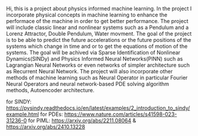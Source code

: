 Hi, this is a project about physics informed machine learning.
In the project I incorporate physical concepts in machine learning to enhance the performace of the machine in order to get better performance.
The project will include classic linear and nonlinear systems such as a Pendulum and a Lorenz Attractor, Double Pendulum, Water movment.
The goal of the project is to be able to predict the future accelerations or the future positions of the systems which change in time and or to get the equations of motion of the systems.
The goal will be achived via Sparse Identification of Nonlinear Dynamics(SINDy) and Physics Informed Neural Networks(PINN) such as Lagrangian Neural Networks or even networks of simpler architecture such as Recurrent Neural Network.
The project will also incorporate other methods of machine learning such as Neural Operator in particular Fourier Neural Operators and neural network-based PDE solving algorithm methods, Autoencoder architecture.

for SINDY: https://pysindy.readthedocs.io/en/latest/examples/2_introduction_to_sindy/example.html
for PDEs: https://www.nature.com/articles/s41598-023-31236-0
for PIML: https://arxiv.org/abs/2211.08064 & https://arxiv.org/abs/2410.13228
